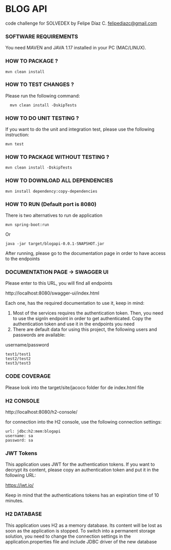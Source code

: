 # BLOG API

code challenge for SOLVEDEX by Felipe Díaz C. felipediazc@gmail.com

### SOFTWARE REQUIREMENTS

You need MAVEN and JAVA 1.17 installed in your PC (MAC/LINUX).

### HOW TO PACKAGE ?

    mvn clean install

### HOW TO TEST CHANGES ?

Please run the following command:

      mvn clean install -DskipTests


### HOW TO DO UNIT TESTING ?

If you want to do the unit and integration test, please use the following instruction:

    mvn test

### HOW TO PACKAGE WITHOUT TESTING ?

    mvn clean install -DskipTests


### HOW TO DOWNLOAD ALL DEPENDENCIES

    mvn install dependency:copy-dependencies

### HOW TO RUN (Default port is 8080)
There is two alternatives to run de application

    mvn spring-boot:run

Or 

    java -jar target/blogapi-0.0.1-SNAPSHOT.jar

After running, please go to the documentation page in order to have access to the endpoints

### DOCUMENTATION PAGE -> SWAGGER UI

Please enter to this URL, you will find all endpoints 

http://localhost:8080/swagger-ui/index.html

Each one, has the required documentation to use it, keep in mind:

1. Most of the services requires the authentication token. Then, you need to use the signIn endpoint in order to get authenticated.  Copy the authentication token and use it in the endpoints you need
2. There are default data for using this project, the following users and passwords are available:

username/password

    test1/test1
    test2/test2
    test3/test3

### CODE COVERAGE

Please look into the target/site/jacoco folder for de index.html file

### H2 CONSOLE

http://localhost:8080/h2-console/

for connection into the H2 console, use the following connection settings:

    url: jdbc:h2:mem:blogapi
    username: sa
    password: sa


### JWT Tokens

This application uses JWT for the authentication tokens. If you want to decrypt its content, please copy an authentication token and put it in the following URL:

https://jwt.io/

Keep in mind that the authentications tokens has an expiration time of 10 minutes.

### H2 DATABASE

This application uses H2 as a memory database. Its content will be lost as soon as the application is stopped. To switch into a permanent storage solution, you need to change the connection settings in the application.properties file and include JDBC driver of the new database


